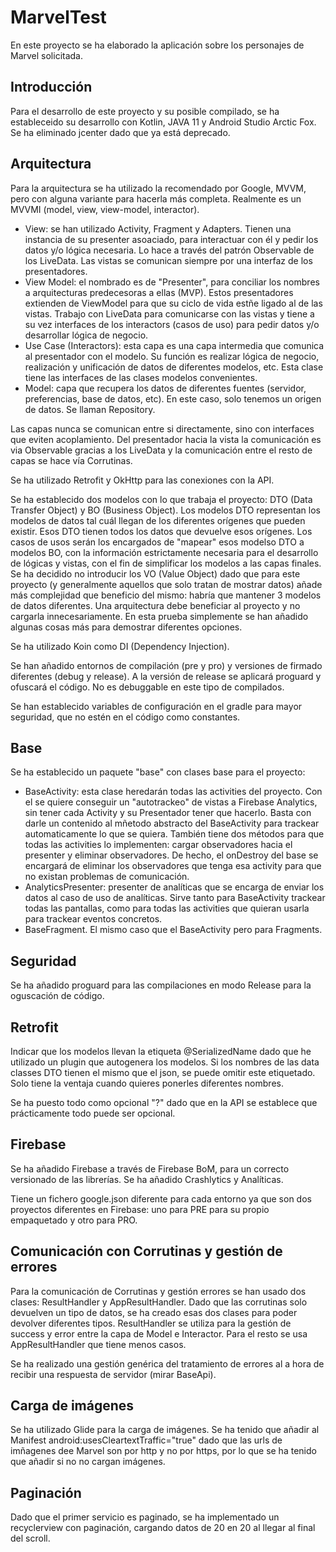 # MarvelTest

En este proyecto se ha elaborado la aplicación sobre los personajes de Marvel solicitada.

## Introducción

Para el desarrollo de este proyecto y su posible compilado, se ha estableceido su desarrollo con Kotlin, JAVA 11 y Android Studio Arctic Fox. Se ha eliminado jcenter dado que ya está deprecado.

## Arquitectura

Para la arquitectura se ha utilizado la recomendado por Google, MVVM, pero con alguna variante para hacerla más completa. Realmente es un MVVMI (model, view, view-model, interactor).

- View: se han utilizado Activity, Fragment y Adapters. Tienen una instancia de su presenter asoaciado, para interactuar con él y pedir los datos y/o lógica necesaria. Lo hace a través del patrón Observable de los LiveData. Las vistas se comunican siempre por una interfaz de los presentadores.
- View Model: el nombrado es de "Presenter", para conciliar los nombres a arquitecturas predecesoras a ellas (MVP). Estos presentadores extienden de ViewModel para que su ciclo de vida estñe ligado al de las vistas. Trabajo con LiveData para comunicarse con las vistas y tiene a su vez interfaces de los interactors (casos de uso) para pedir datos y/o desarrollar lógica de negocio. 
- Use Case (Interactors): esta capa es una capa intermedia que comunica al presentador con el modelo. Su función es realizar lógica de negocio, realización y unificación de datos de diferentes modelos, etc. Esta clase tiene las interfaces de las clases modelos convenientes.
- Model: capa que recupera los datos de diferentes fuentes (servidor, preferencias, base de datos, etc). En este caso, solo tenemos un origen de datos. Se llaman Repository.

Las capas nunca se comunican entre si directamente, sino con interfaces que eviten acoplamiento. Del presentador hacia la vista la comunicación es via Observable gracias a los LiveData y la comunicación entre el resto de capas se hace vía Corrutinas. 

Se ha utilizado Retrofit y OkHttp para las conexiones con la API.

Se ha establecido dos modelos con lo que trabaja el proyecto: DTO (Data Transfer Object) y BO (Business Object). Los modelos DTO representan los modelos de datos tal cuál llegan de los diferentes orígenes que pueden existir. Esos DTO tienen todos los datos que devuelve esos orígenes. Los casos de usos serán los encargados de "mapear" esos modelso DTO a modelos BO, con la información estrictamente necesaria para el desarrollo de lógicas y vistas, con el fin de simplificar los modelos a las capas finales. Se ha decidido no introducir los VO (Value Object) dado que para este proyecto (y generalmente aquellos que solo tratan de mostrar datos) añade más complejidad que beneficio del mismo: habría que mantener 3 modelos de datos diferentes. Una arquitectura debe beneficiar al proyecto y no cargarla innecesariamente. En esta prueba simplemente se han añadido algunas cosas más para demostrar diferentes opciones.

Se ha utilizado Koin como DI (Dependency Injection).

Se han añadido entornos de compilación (pre y pro) y versiones de firmado diferentes (debug y release). A la versión de release se aplicará proguard y ofuscará el código. No es debuggable en este tipo de compilados. 

Se han establecido variables de configuración en el gradle para mayor seguridad, que no estén en el código como constantes.

## Base

Se ha establecido un paquete "base" con clases base para el proyecto:

- BaseActivity: esta clase heredarán todas las activities del proyecto. Con el se quiere conseguir un "autotrackeo" de vistas a Firebase Analytics, sin tener cada Activity y su Presentador tener que hacerlo. Basta con darle un contenido al mñetodo abstracto del BaseActivity para trackear automaticamente lo que se quiera. También tiene dos métodos para que todas las activities lo implementen: cargar observadores hacia el presenter y eliminar observadores. De hecho, el onDestroy del base se encargará de eliminar los observadores que tenga esa activity para que no existan problemas de comunicación.
- AnalyticsPresenter: presenter de analíticas que se encarga de enviar los datos al caso de uso de analíticas. Sirve tanto para BaseActivity trackear todas las pantallas, como para todas las activities que quieran usarla para trackear eventos concretos.
- BaseFragment. El mismo caso que el BaseActivity pero para Fragments.

## Seguridad

Se ha añadido proguard para las compilaciones en modo Release para la oguscación de código. 

## Retrofit

Indicar que los modelos llevan la etiqueta @SerializedName dado que he utilizado un plugin que autogenera los modelos. Si los nombres de las data classes DTO tienen el mismo que el json, se puede omitir este etiquetado. Solo tiene la ventaja cuando quieres ponerles diferentes nombres.

Se ha puesto todo como opcional "?" dado que en la API se establece que prácticamente todo puede ser opcional.

## Firebase

Se ha añadido Firebase a través de Firebase BoM, para un correcto versionado de las librerías. Se ha añadido Crashlytics y Analíticas.

Tiene un fichero google.json diferente para cada entorno ya que son dos proyectos diferentes en Firebase: uno para PRE para su propio empaquetado y otro para PRO.

## Comunicación con Corrutinas y gestión de errores

Para la comunicación de Corrutinas y gestión errores se han usado dos clases: ResultHandler<T> y AppResultHandler<T>. Dado que las corrutinas solo devuelven un tipo de datos, se ha creado esas dos clases para poder devolver diferentes tipos. ResultHandler se utiliza para la gestión de success y error entre la capa de Model e Interactor. Para el resto se usa AppResultHandler que tiene menos casos.
  
Se ha realizado una gestión genérica del tratamiento de errores al a hora de recibir una respuesta de servidor (mirar BaseApi). 

## Carga de imágenes
  
Se ha utilizado Glide para la carga de imágenes. Se ha tenido que añadir al Manifest android:usesCleartextTraffic="true" dado que las urls de imñagenes dee Marvel son por http y no por https, por lo que se ha tenido que añadir si no no cargan imágenes.
  
## Paginación
  
Dado que el primer servicio es paginado, se ha implementado un recyclerview con paginación, cargando datos de 20 en 20 al llegar al final del scroll.

